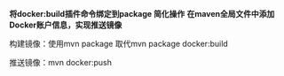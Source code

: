 **将docker:build插件命令绑定到package 简化操作**
**在maven全局文件中添加Docker账户信息，实现推送镜像**

构建镜像：使用mvn package 取代mvn package docker:build

推送镜像：mvn docker:push
